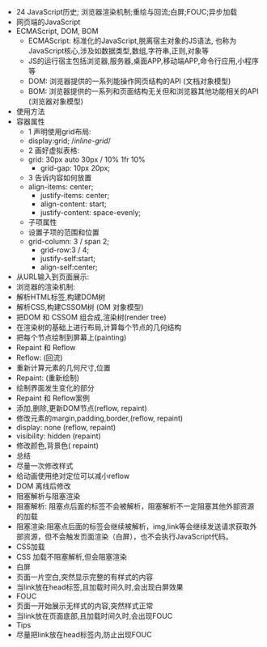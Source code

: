 * 24 JavaScript历史; 浏览器渲染机制;重绘与回流;白屏;FOUC;异步加载
 * 网页端的JavaScript
  * ECMAScript, DOM, BOM
	 * ECMAScript: 标准化的JavaScript,脱离宿主对象的JS语法, 也称为JavaScript核心,涉及如数据类型,数组,字符串,正则,对象等
	 * JS的运行宿主包括浏览器,服务器,桌面APP,移动端APP,命令行应用,小程序等
	 * DOM: 浏览器提供的一系列能操作网页结构的API	  (文档对象模型)
	 * BOM: 浏览器提供的一系列和页面结构无关但和浏览器其他功能相关的API  (浏览器对象模型)
 * 使用方法
  * 容器属性
	 * 1 声明使用grid布局: 
	  * display:grid;  /*inline-grid*/
	 * 2 画好虚拟表格:
	  * grid: 30px auto 30px / 10% 1fr 10%
		* grid-gap: 10px 20px;
	 * 3 告诉内容如何放置
	  * align-items: center;
		* justify-items: center;
		* align-content: start;
		* justify-content: space-evenly;
	* 子项属性
	 * 设置子项的范围和位置
	  * grid-column: 3 / span 2;
		* grid-row:3 / 4;
		* justify-self:start;
		* align-self:center;
 * 从URL输入到页面展示:
 * 浏览器的渲染机制:
  * 解析HTML标签,构建DOM树
  * 解析CSS,构建CSSOM树  (OM 对象模型)
  * 把DOM 和 CSSOM 组合成,渲染树(render tree)
  * 在渲染树的基础上进行布局,计算每个节点的几何结构
  * 把每个节点绘制到屏幕上(painting)
 * Repaint 和 Reflow
  * Reflow: (回流)
   * 重新计算元素的几何尺寸,位置
  * Repaint: (重新绘制)
   *  绘制界面发生变化的部分
 * Repaint 和 Reflow案例
  * 添加,删除,更新DOM节点(reflow, repaint)
  * 修改元素的margin,padding,border,(reflow, repaint)
  * display: none (reflow, repaint)
  * visibility: hidden (repaint)
  * 修改颜色,背景色( repaint)
 * 总结
  * 尽量一次修改样式
  * 给动画使用绝对定位可以减小reflow
  * DOM 离线后修改
 * 阻塞解析与阻塞渲染
  * 阻塞解析: 阻塞点后面的标签不会被解析，阻塞解析不一定阻塞其他外部资源的加载
  * 阻塞渲染:阻塞点后面的标签会继续被解析，img,link等会继续发送请求获取外部资源，但不会触发页面渲染（白屏），也不会执行JavaScript代码。
 * CSS加载
  * CSS 加载不阻塞解析,但会阻塞渲染
  * 白屏
   * 页面一片空白,突然显示完整的有样式的内容
   * 当link放在head标签,且加载时间久时,会出现白屏效果
  * FOUC
   * 页面一开始展示无样式的内容,突然样式正常
   * 当link放在页面底部,且加载时间久时,会出现FOUC 
  * Tips
   * 尽量把link放在head标签内,防止出现FOUC




